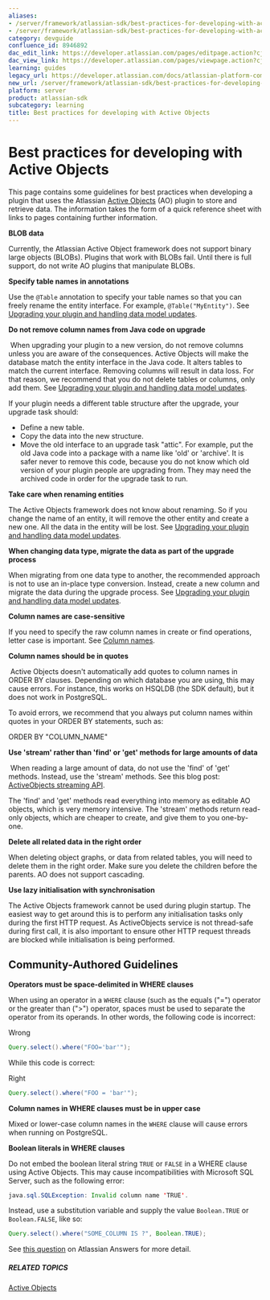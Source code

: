 ```yaml
---
aliases:
- /server/framework/atlassian-sdk/best-practices-for-developing-with-active-objects-8946892.html
- /server/framework/atlassian-sdk/best-practices-for-developing-with-active-objects-8946892.md
category: devguide
confluence_id: 8946892
dac_edit_link: https://developer.atlassian.com/pages/editpage.action?cjm=wozere&pageId=8946892
dac_view_link: https://developer.atlassian.com/pages/viewpage.action?cjm=wozere&pageId=8946892
learning: guides
legacy_url: https://developer.atlassian.com/docs/atlassian-platform-common-components/active-objects/developing-your-plugin-with-active-objects/best-practices-for-developing-with-active-objects
new_url: /server/framework/atlassian-sdk/best-practices-for-developing-with-active-objects
platform: server
product: atlassian-sdk
subcategory: learning
title: Best practices for developing with Active Objects
---
```

# Best practices for developing with Active Objects

This page contains some guidelines for best practices when developing a plugin that uses the Atlassian [Active Objects](https://developer.atlassian.com/display/AO/Active+Objects) (AO) plugin to store and retrieve data. The information takes the form of a quick reference sheet with links to pages containing further information.

**BLOB data**

Currently, the Atlassian Active Object framework does not support binary large objects (BLOBs). Plugins that work with BLOBs fail. Until there is full support, do not write AO plugins that manipulate BLOBs.

**Specify table names in annotations**

Use the `@Table` annotation to specify your table names so that you can freely rename the entity interface. For example, `@Table("MyEntity")`. See [Upgrading your plugin and handling data model updates](/server/framework/atlassian-sdk/upgrading-your-plugin-and-handling-data-model-updates).

**Do not remove column names from Java code on upgrade**

 When upgrading your plugin to a new version, do not remove columns unless you are aware of the consequences. Active Objects will make the database match the entity interface in the Java code. It alters tables to match the current interface. Removing columns will result in data loss. For that reason, we recommend that you do not delete tables or columns, only add them. See [Upgrading your plugin and handling data model updates](/server/framework/atlassian-sdk/upgrading-your-plugin-and-handling-data-model-updates). 

If your plugin needs a different table structure after the upgrade, your upgrade task should:

-   Define a new table.
-   Copy the data into the new structure.
-   Move the old interface to an upgrade task "attic". For example, put the old Java code into a package with a name like 'old' or 'archive'. It is safer never to remove this code, because you do not know which old version of your plugin people are upgrading from. They may need the archived code in order for the upgrade task to run.

**Take care when renaming entities**

The Active Objects framework does not know about renaming. So if you change the name of an entity, it will remove the other entity and create a new one. All the data in the entity will be lost. See [Upgrading your plugin and handling data model updates](/server/framework/atlassian-sdk/upgrading-your-plugin-and-handling-data-model-updates).

**When changing data type, migrate the data as part of the upgrade process**

When migrating from one data type to another, the recommended approach is not to use an in-place type conversion. Instead, create a new column and migrate the data during the upgrade process. See [Upgrading your plugin and handling data model updates](/server/framework/atlassian-sdk/upgrading-your-plugin-and-handling-data-model-updates).

**Column names are case-sensitive**

If you need to specify the raw column names in create or find operations, letter case is important. See [Column names](/server/framework/atlassian-sdk/column-names).

**Column names should be in quotes**

 Active Objects doesn't automatically add quotes to column names in ORDER BY clauses. Depending on which database you are using, this may cause errors. For instance, this works on HSQLDB (the SDK default), but it does not work in PostgreSQL.

To avoid errors, we recommend that you always put column names within quotes in your ORDER BY statements, such as:

ORDER BY "COLUMN\_NAME"

**Use 'stream' rather than 'find' or 'get' methods for large amounts of data**

 When reading a large amount of data, do not use the 'find' of 'get' methods. Instead, use the 'stream' methods. See this blog post: <a href="http://blogs.atlassian.com/2011/09/activeobjects_streaming_api/" class="external-link">ActiveObjects streaming API</a>.

The 'find' and 'get' methods read everything into memory as editable AO objects, which is very memory intensive. The 'stream' methods return read-only objects, which are cheaper to create, and give them to you one-by-one.

**Delete all related data in the right order**

When deleting object graphs, or data from related tables, you will need to delete them in the right order. Make sure you delete the children before the parents. AO does not support cascading.

**Use lazy initialisation with synchronisation**

The Active Objects framework cannot be used during plugin startup. The easiest way to get around this is to perform any initialisation tasks only during the first HTTP request. As ActiveObjects service is not thread-safe during first call, it is also important to ensure other HTTP request threads are blocked while initialisation is being performed.

## Community-Authored Guidelines

**Operators must be space-delimited in WHERE clauses**

When using an operator in a `WHERE` clause (such as the equals ("=") operator or the greater than ("&gt;") operator, spaces must be used to separate the operator from its operands. In other words, the following code is incorrect:

Wrong

``` java
Query.select().where("FOO='bar'");
```

While this code is correct:

Right

``` java
Query.select().where("FOO = 'bar'");
```

**Column names in WHERE clauses must be in upper case**

Mixed or lower-case column names in the `WHERE` clause will cause errors when running on PostgreSQL.

**Boolean literals in WHERE clauses**

Do not embed the boolean literal string `TRUE` or `FALSE` in a WHERE clause using Active Objects. This may cause incompatibilities with Microsoft SQL Server, such as the following error:

``` java
java.sql.SQLException: Invalid column name 'TRUE'.
```

Instead, use a substitution variable and supply the value `Boolean.TRUE` or `Boolean.FALSE`, like so: 

``` java
Query.select().where("SOME_COLUMN IS ?", Boolean.TRUE);
```

See <a href="https://answers.atlassian.com/questions/216174/active-objects-mssql-boolean-issue" class="external-link">this question</a> on Atlassian Answers for more detail.

##### RELATED TOPICS

[Active Objects](https://developer.atlassian.com/display/AO/Active+Objects)





















































































































































































































































































































